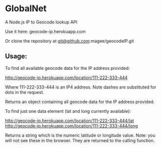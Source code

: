 GlobalNet
==========================

A Node.js IP to Geocode lookup API

Use it here:  geocode-ip.herokuapp.com

Or clone the repository at git@github.com:magee/geocodeIP.git

Usage:
------------------------

To find all available geocode data for the IP address provided:

http://geocode-ip.herokuapp.com/location/111-222-333-444

Where 111-222-333-444 is an IP4 address.  Note dashes are substituted for dots in the request.

Returns an object containing all geocode data for the IP address provided.

To find just one data element (lat and long currently available):

http://geocode-ip.herokuapp.com/location/111-222-333-444/lat
http://geocode-ip.herokuapp.com/location/111-222-333-444/long

Returns a string which is the numeric latitude or longitude value.  Note: you will not see these in the browser.  They are returned to the calling function.

